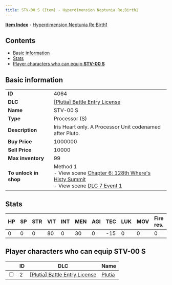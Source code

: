 ```yaml
---
title: STV-00 S (Item) - Hyperdimension Neptunia Re;Birth1
---
```


[**Item Index**](/neptunia/rb1/item/index.html) - [Hyperdimension Neptunia Re;Birth1](/neptunia/rb1)

## Contents

- [Basic information](#basic-information)
- [Stats](#stats)
- [Player characters who can equip **STV-00 S**](#player-characters-who-can-equip-stv-00-s)

## Basic information

|   |   |
| -- | -- |
| **ID** | 4064 |
| **DLC** | [[Plutia] Battle Entry License](/neptunia/rb1/dlc/7-plutia.html) |
| **Name** | STV-00 S |
| **Type** | Processor (S) |
| **Description** | Iris Heart only. A Processor Unit codenamed after Pluto. |
| **Buy Price** | 1000000 |
| **Sell Price** | 10000 |
| **Max inventory** | 99 |
| **To unlock in shop** | Method 1<br />- View scene [Chapter 6: 128th Where's Histy Summit](/neptunia/rb1/scene/1-601-chapter-6-128th-wheres-histy-summit.html)<br />- View scene [DLC 7 Event 1](/neptunia/rb1/scene/7-5010-dlc-7-event-1.html) |


## Stats

| HP | SP | STR | VIT | INT | MEN | AGI | TEC | LUK | MOV | Fire res. | Ice res. | Wind res. | Lightning res. |
| -- | -- | --- | --- | --- | --- | --- | --- | --- | --- | --------- | -------- | --------- | -------------- |
| 0 | 0 | 0 | 80 | 0 | 30 | 0 | -15 | 0 | 0 | 0 | 0 | 0 | 0 |


## Player characters who can equip **STV-00 S**

|    | ID | DLC | Name |
| -- | -- | --- | ---- |
| <input type="checkbox" id="rb1-player-7-2" class="trackbox" /> | 2 | [[Plutia] Battle Entry License](/neptunia/rb1/dlc/7-plutia.html) | [Plutia](/neptunia/rb1/player/7-2-plutia.html) |
